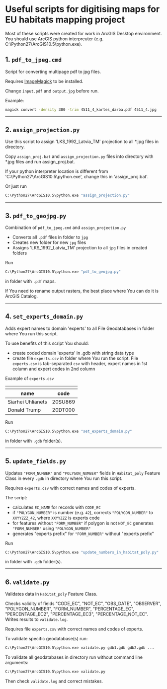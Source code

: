 # Useful scripts for digitising maps for EU habitats mapping project

Most of these scripts were created for work in ArcGIS Desktop environment. You should use ArcGIS python interpreuter (e.g. C:\Python27\ArcGIS10.5\python.exe).



## 1. `pdf_to_jpeg.cmd`

Script for converting multipage pdf to jpg files.

Requires [ImageMagick](https://imagemagick.org/) to be installed.

Change `input.pdf` and `output.jpg` before run.

Example:

``` cmd
magick convert -density 300 -trim 4511_4_kartes_darba.pdf 4511_4.jpg
```

---

## 2. `assign_projection.py`

Use this script to assign 'LKS_1992_Latvia_TM' projection to all *.jpg files in directory.  

Copy `assign_proj.bat` and `assign_projection.py` files into directory with *.jpg files and run assign_proj.bat.

If your python interpreter location is different from 'C:\Python27\ArcGIS10.5\python.exe', change this in 'assign_proj.bat'.

Or just run
``` cmd
C:\Python27\ArcGIS10.5\python.exe "assign_projection.py"
```

---

## 3. `pdf_to_geojpg.py`

Combination of  `pdf_to_jpeg.cmd` and `assign_projection.py`

* Converts all `.pdf` files in folder to `jpg`
* Creates new folder for new `jpg` files
* Assigns 'LKS_1992_Latvia_TM' projection to all `jpg` files in created folders

Run
``` cmd
C:\Python27\ArcGIS10.5\python.exe "pdf_to_geojpg.py"
```
in folder with `.pdf` maps.


If You need to rename output rasters, the best place where You can do it is ArcGIS Catalog.

---

## 4. `set_experts_domain.py`

Adds expert names to domain 'experts' to all File Geodatabases in folder where You run this script.

To use benefits of this script You should:
- create coded domain 'experts' in .gdb with string data type
- create file `experts.csv` in folder where You run the script. File `experts.csv` is tab-separated `csv` with header, expert names in 1st column and expert codes in 2nd column

Example of `experts.csv`
<table>
<th>
<tr><th>name</th><th>code</th></tr>
</th>
<tbody>
<tr><td>Siarhei Uhlianets</td><td>20SU869</td></tr>
<tr><td>Donald Trump</td><td>20DT000</td></tr>
</tbody>
</table>

Run
``` cmd
C:\Python27\ArcGIS10.5\python.exe "set_experts_domain.py"
```
in folder with `.gdb` folder(s).

---

## 5. `update_fields.py`

Updates `"FORM_NUMBER"` and `"POLYGON_NUMBER"` fields in `Habitat_poly` Feature Class in every `.gdb` in directory where You run this script.

Requires `experts.csv` with correct names and codes of experts.

The script:

* calculates `EC_NAME` for records with `CODE_EC`
* if `"POLYGON_NUMBER"` is number (e.g. `42`), corrects `"POLYGON_NUMBER"` to `XXYYZZZ_42`, where `XXYYZZZ` is experts code
* for features without `"FORM_NUMBER"` if polygon is not `NOT_EC` generates `"FORM_NUMBER"` using `"POLYGON_NUMBER"`
* generates "experts prefix" for `"FORM_NUMBER"` without "experts prefix" 

Run
``` cmd
C:\Python27\ArcGIS10.5\python.exe "update_numbers_in_habitat_poly.py"
```
in folder with `.gdb` folder(s).

---

## 6. `validate.py`

Validates data in `Habitat_poly` Feature Class.

Checks validity of fields "CODE_EC", "NOT_EC", "OBS_DATE", "OBSERVER", "POLYGON_NUMBER", "FORM_NUMBER", "PERCENTAGE_EC", "PERCENTAGE_EC2", "PERCENTAGE_EC3", "PERCENTAGE_NOT_EC". Writes results to `validate.log`.

Requires file `experts.csv` with correct names and codes of experts.

To validate specific geodatabase(s) run:
``` cmd
C:\Python27\ArcGIS10.5\python.exe validate.py gdb1.gdb gdb2.gdb ...
```

To validate all geodatabases in directory run without command line arguments:
``` cmd
C:\Python27\ArcGIS10.5\python.exe validate.py
```

Then check `validate.log` and correct mistakes.